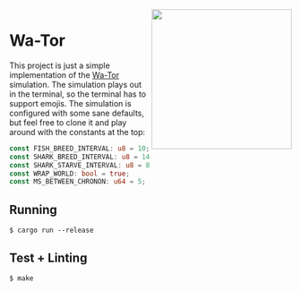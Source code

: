 <img align="right" width="250" src="https://upload.wikimedia.org/wikipedia/commons/0/00/WaTor_rules.png">
<h1>Wa-Tor</h1>

This project is just a simple implementation of the [Wa-Tor](https://en.wikipedia.org/wiki/Wa-Tor) simulation. The simulation plays out in the terminal, so the terminal has to support emojis. The simulation is configured with some sane defaults, but feel free to clone it and play around with the constants at the top:

```rust
const FISH_BREED_INTERVAL: u8 = 10;
const SHARK_BREED_INTERVAL: u8 = 14;
const SHARK_STARVE_INTERVAL: u8 = 8;
const WRAP_WORLD: bool = true;
const MS_BETWEEN_CHRONON: u64 = 5;
```

## Running

```console
$ cargo run --release
```

## Test + Linting

```console
$ make
```

